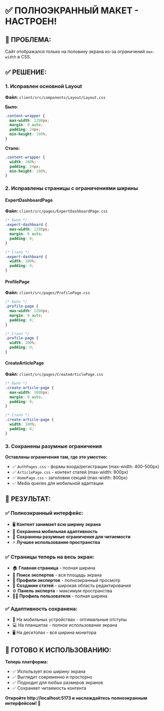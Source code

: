 # ✅ ПОЛНОЭКРАННЫЙ МАКЕТ - НАСТРОЕН!

## 🎯 ПРОБЛЕМА:
Сайт отображался только на половину экрана из-за ограничений `max-width` в CSS.

## ✅ РЕШЕНИЕ:

### 1. **Исправлен основной Layout**

**Файл:** `client/src/components/Layout/Layout.css`

**Было:**
```css
.content-wrapper {
  max-width: 1200px;
  margin: 0 auto;
  padding: 24px;
  min-height: 100%;
}
```

**Стало:**
```css
.content-wrapper {
  width: 100%;
  padding: 24px;
  min-height: 100%;
}
```

### 2. **Исправлены страницы с ограничениями ширины**

#### **ExpertDashboardPage**
**Файл:** `client/src/pages/ExpertDashboardPage.css`
```css
/* Было */
.expert-dashboard {
  max-width: 1200px;
  margin: 0 auto;
  padding: 0;
}

/* Стало */
.expert-dashboard {
  width: 100%;
  padding: 0;
}
```

#### **ProfilePage**  
**Файл:** `client/src/pages/ProfilePage.css`
```css
/* Было */
.profile-page {
  max-width: 1200px;
  margin: 0 auto;
  padding: 0;
}

/* Стало */
.profile-page {
  width: 100%;
  padding: 0;
}
```

#### **CreateArticlePage**
**Файл:** `client/src/pages/CreateArticlePage.css`
```css
/* Было */
.create-article-page {
  max-width: 1000px;
  margin: 0 auto;
  padding: 0;
}

/* Стало */
.create-article-page {
  width: 100%;
  padding: 0;
}
```

### 3. **Сохранены разумные ограничения**

**Оставлены ограничения там, где это уместно:**
- ✅ `AuthPages.css` - формы входа/регистрации (max-width: 400-500px)
- ✅ `ArticlePage.css` - контент статей (max-width: 800px) 
- ✅ `HomePage.css` - заголовки секций (max-width: 800px)
- ✅ Media queries для мобильной адаптации

## 🎯 РЕЗУЛЬТАТ:

### ✅ **Полноэкранный интерфейс:**
- 🖥️ **Контент занимает всю ширину экрана**
- 📱 **Сохранена мобильная адаптивность** 
- 🎨 **Сохранены разумные ограничения для читаемости**
- ⚡ **Лучшее использование пространства**

### ✅ **Страницы теперь на весь экран:**
- 🏠 **Главная страница** - полная ширина
- 👥 **Поиск экспертов** - вся площадь экрана
- 👤 **Профили экспертов** - полноэкранный просмотр
- 📝 **Создание статей** - широкая область редактирования
- ⚙️ **Панель эксперта** - максимум пространства
- 👨‍💼 **Профиль пользователя** - полная ширина

### ✅ **Адаптивность сохранена:**
- 📱 На мобильных устройствах - оптимальные отступы
- 💻 На планшетах - полное использование экрана
- 🖥️ На десктопах - вся ширина монитора

## 🚀 ГОТОВО К ИСПОЛЬЗОВАНИЮ:

**Теперь платформа:**
- ✅ Использует всю ширину экрана
- ✅ Выглядит современно и просторно
- ✅ Подходит для любых размеров экранов
- ✅ Сохраняет читаемость контента

**Откройте http://localhost:5173 и наслаждайтесь полноэкранным интерфейсом! 🎉**
